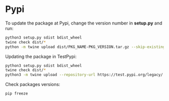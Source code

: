 # Pypi


To update the package at Pypi, change the version number in **setup.py** and run:

```bash
python3 setup.py sdist bdist_wheel
twine check dist/*
python -m twine upload dist/PKG_NAME-PKG_VERSION.tar.gz --skip-existing
```

Updating the package in TestPypi:

```bash
python3 setup.py sdist bdist_wheel
twine check dist/*
python3 -m twine upload --repository-url https://test.pypi.org/legacy/ dist/PKG_NAME-PKG_VERSION.tar.gz  --skip-existing
```

Check packages versions:

```bash
pip freeze
```

